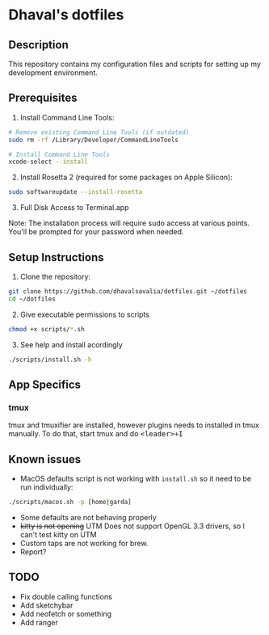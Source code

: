 # Dhaval's dotfiles

## Description
This repository contains my configuration files and scripts for setting up my development environment.

## Prerequisites

1. Install Command Line Tools:
```bash
# Remove existing Command Line Tools (if outdated)
sudo rm -rf /Library/Developer/CommandLineTools

# Install Command Line Tools
xcode-select --install
```

2. Install Rosetta 2 (required for some packages on Apple Silicon):
```bash
sudo softwareupdate --install-rosetta
```

3. Full Disk Access to Terminal.app

Note: The installation process will require sudo access at various points. You'll be prompted for your password when needed.

## Setup Instructions
1. Clone the repository:
```bash
git clone https://github.com/dhavalsavalia/dotfiles.git ~/dotfiles
cd ~/dotfiles
```

2. Give executable permissions to scripts
```bash
chmod +x scripts/*.sh
```

3. See help and install acordingly
```bash
./scripts/install.sh -h
```

## App Specifics

### tmux

tmux and tmuxifier are installed, however plugins needs to installed in tmux manually.
To  do that, start tmux and do <kbd><leader\>+I</kbd>

## Known issues

* MacOS defaults script is not working with `install.sh` so it need to be run individually:
```bash
./scripts/macos.sh -p [home|garda]
```

* Some defaults are not behaving properly
* ~~kitty is not opening~~ UTM Does not support OpenGL 3.3 drivers, so I can't test kitty on UTM
* Custom taps are not working for brew.
* Report?

## TODO

* Fix double calling functions
* Add sketchybar
* Add neofetch or something
* Add ranger
